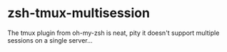 # zsh-tmux-multisession
The tmux plugin from oh-my-zsh is neat, pity it doesn't support multiple sessions on a single server...
